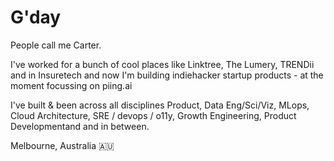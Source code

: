 # G'day

People call me Carter.

I've worked for a bunch of cool places like Linktree, The Lumery, TRENDii and in Insuretech and now I'm building indiehacker startup products - at the moment focussing on piing.ai 

I've built & been across all disciplines Product, Data Eng/Sci/Viz, MLops, Cloud Architecture, SRE / devops / o11y, Growth Engineering, Product Developmentand and in between.

Melbourne, Australia 🇦🇺
